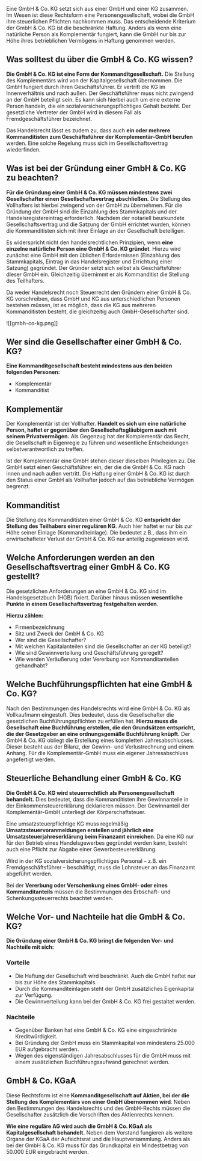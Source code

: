 Eine GmbH & Co. KG setzt sich aus einer GmbH und einer KG zusammen. Im Wesen ist diese Rechtsform eine Personengesellschaft, wobei die GmbH ihre steuerlichen Pflichten nachkommen muss. Das entscheidende Kriterium der GmbH & Co. KG ist die beschränkte Haftung. Anders als wenn eine natürliche Person als Komplementär fungiert, kann die GmbH nur bis zur Höhe ihres betrieblichen Vermögens in Haftung genommen werden.

## Was solltest du über die GmbH & Co. KG wissen?

**Die GmbH & Co. KG ist eine Form der Kommanditgesellschaft.** Die Stellung des Komplementärs wird von der Kapitalgesellschaft übernommen. Die GmbH fungiert durch ihren Geschäftsführer. Er vertritt die KG im Innenverhältnis und nach außen. Der Geschäftsführer muss nicht zwingend an der GmbH beteiligt sein. Es kann sich hierbei auch um eine externe Person handeln, die ein sozialversicherungspflichtiges Gehalt bezieht. Der gesetzliche Vertreter der GmbH wird in diesem Fall als Fremdgeschäftsführer bezeichnet.

Das Handelsrecht lässt es zudem zu, dass auch **ein oder mehrere Kommanditisten zum Geschäftsführer der Komplementär-GmbH berufen** werden. Eine solche Regelung muss sich im Gesellschaftsvertrag wiederfinden.

## Was ist bei der Gründung einer GmbH & Co. KG zu beachten?

**Für die Gründung einer GmbH & Co. KG müssen mindestens zwei Gesellschafter einen Gesellschaftsvertrag abschließen.** Die Stellung des Vollhafters ist hierbei zwingend von der GmbH zu übernehmen. Für die Gründung der GmbH sind die Einzahlung des Stammkapitals und der Handelsregistereintrag erforderlich. Nachdem der notariell beurkundete Gesellschaftsvertrag und die Satzung der GmbH errichtet wurden, können die Kommanditisten sich mit ihrer Einlage an der Gesellschaft beteiligen.

Es widerspricht nicht den handelsrechtlichen Prinzipien, wenn **eine einzelne natürliche Person eine GmbH & Co. KG gründet**. Hierzu wird zunächst eine GmbH mit den üblichen Erfordernissen (Einzahlung des Stammkapitals, Eintrag in das Handelsregister und Errichtung einer Satzung) gegründet. Der Gründer setzt sich selbst als Geschäftsführer dieser GmbH ein. Gleichzeitig übernimmt er als Kommanditist die Stellung des Teilhafters.

Da weder Handelsrecht noch Steuerrecht den Gründern einer GmbH & Co. KG vorschreiben, dass GmbH und KG aus unterschiedlichen Personen bestehen müssen, ist es möglich, dass die KG aus mehreren Kommanditisten besteht, die gleichzeitig auch GmbH-Gesellschafter sind.

![[gmbh-co-kg.png]]

## Wer sind die Gesellschafter einer GmbH & Co. KG?

**Eine Kommanditgesellschaft besteht mindestens aus den beiden folgenden Personen:**

- Komplementär
- Kommanditist

## Komplementär

Der Komplementär ist der Vollhafter. **Handelt es sich um eine natürliche Person, haftet er gegenüber den Gesellschaftsgläubigern auch mit seinem Privatvermögen.** Als Gegenzug hat der Komplementär das Recht, die Gesellschaft in Eigenregie zu führen und wesentliche Entscheidungen selbstverantwortlich zu treffen.

Ist der Komplementär eine GmbH stehen dieser dieselben Privilegien zu. Die GmbH setzt einen Geschäftsführer ein, der die die GmbH & Co. KG nach innen und nach außen vertritt. Die Haftung einer GmbH & Co. KG ist durch den Status einer GmbH als Vollhafter jedoch auf das betriebliche Vermögen begrenzt.

## Kommanditist

Die Stellung des Kommanditisten einer GmbH & Co. KG **entspricht der Stellung des Teilhabers einer regulären KG**. Auch hier haftet er nur bis zur Höhe seiner Einlage (Kommanditeinlage). Die bedeutet z.B., dass ihm ein erwirtschafteter Verlust der GmbH & Co. KG nur anteilig zugewiesen wird.

## Welche Anforderungen werden an den Gesellschaftsvertrag einer GmbH & Co. KG gestellt?

Die gesetzlichen Anforderungen an eine GmbH & Co. KG sind im Handelsgesetzbuch (HGB) fixiert. Darüber hinaus müssen **wesentliche Punkte in einem Gesellschaftsvertrag festgehalten werden**.

**Hierzu zählen:**

- Firmenbezeichnung
- Sitz und Zweck der GmbH & Co. KG
- Wer sind die Gesellschafter?
- Mit welchen Kapitalanteilen sind die Gesellschafter an der KG beteiligt?
- Wie sind Gewinnverteilung und Geschäftsführung geregelt?
- Wie werden Veräußerung oder Vererbung von Kommanditanteilen gehandhabt?

## Welche Buchführungspflichten hat eine GmbH & Co. KG?

Nach den Bestimmungen des Handelsrechts wird eine GmbH & Co. KG als Vollkaufmann eingestuft. Dies bedeutet, dass die Gesellschafter die gesetzlichen Buchführungspflichten zu erfüllen hat. **Hierzu muss die Gesellschaft eine Buchführung erstellen, die den Grundsätzen entspricht, die der Gesetzgeber an eine ordnungsgemäße Buchführung knüpft.** Der GmbH & Co. KG obliegt die Erstellung eines kompletten Jahresabschlusses. Dieser besteht aus der Bilanz, der Gewinn- und Verlustrechnung und einem Anhang. Für die Komplementär-GmbH muss ein eigener Jahresabschluss angefertigt werden.

## Steuerliche Behandlung einer GmbH & Co. KG

**Die GmbH & Co. KG wird steuerrechtlich als Personengesellschaft behandelt.** Dies bedeutet, dass die Kommanditisten ihre Gewinnanteile in der Einkommensteuererklärung deklarieren müssen. Der Gewinnanteil der Komplementär-GmbH unterliegt der Körperschaftsteuer.

Eine umsatzsteuerpflichtige KG muss regelmäßig **Umsatzsteuervoranmeldungen erstellen und jährlich eine Umsatzsteuerjahreserklärung beim Finanzamt einreichen**. Da eine KG nur für den Betrieb eines Handelsgewerbes gegründet werden kann, besteht auch eine Pflicht zur Abgabe einer Gewerbesteuererklärung.

Wird in der KG sozialversicherungspflichtiges Personal – z.B. ein Fremdgeschäftsführer – beschäftigt, muss die Lohnsteuer an das Finanzamt abgeführt werden.

Bei der **Vererbung oder Verschenkung eines GmbH- oder eines Kommanditanteils** müssen die Bestimmungen des Erbschaft- und Schenkungssteuerrechts beachtet werden.

## Welche Vor- und Nachteile hat die GmbH & Co. KG?

**Die Gründung einer GmbH & Co. KG bringt die folgenden Vor- und Nachteile mit sich:**

### Vorteile

- Die Haftung der Gesellschaft wird beschränkt. Auch die GmbH haftet nur bis zur Höhe des Stammkapitals.
- Durch die Kommanditeinlagen steht der GmbH zusätzliches Eigenkapital zur Verfügung.
- Die Gewinnverteilung kann bei der GmbH & Co. KG frei gestaltet werden.

### Nachteile

- Gegenüber Banken hat eine GmbH & Co. KG eine eingeschränkte Kreditwürdigkeit.
- Bei Gründung der GmbH muss ein Stammkapital von mindestens 25.000 EUR aufgebracht werden.
- Wegen des eigenständigen Jahresabschlusses für die GmbH muss mit einem zusätzlichen Buchführungsaufwand gerechnet werden.
## GmbH & Co. KGaA

Diese Rechtsform ist eine **Kommanditgesellschaft auf Aktien, bei der die Stellung des Komplementärs von einer GmbH übernommen wird**. Neben den Bestimmungen des Handelsrechts und des GmbH-Rechts müssen die Gesellschafter zusätzlich die Vorschriften des Aktienrechts kennen.

**Wie eine reguläre AG wird auch die GmbH & Co. KGaA als Kapitalgesellschaft behandelt.** Neben dem Vorstand fungieren als weitere Organe der KGaA der Aufsichtsrat und die Hauptversammlung. Anders als bei der GmbH & Co. KG muss für das Grundkapital ein Mindestbetrag von 50.000 EUR eingebracht werden.